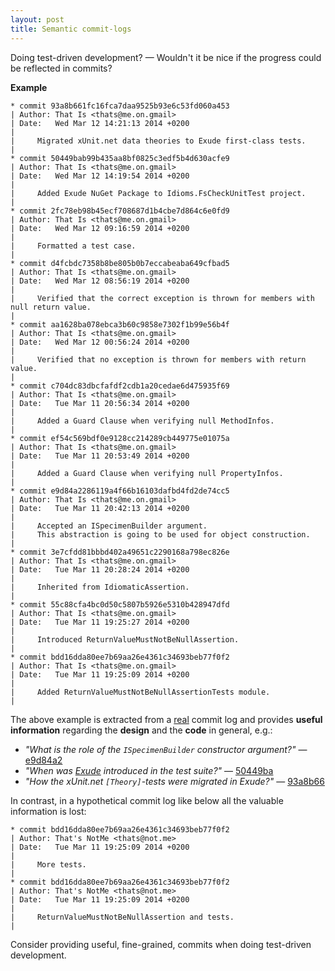 ```yaml
---
layout: post
title: Semantic commit-logs
---
```


Doing test-driven development? — Wouldn't it be nice if the progress could be reflected in commits?

**Example**

``` 
* commit 93a8b661fc16fca7daa9525b93e6c53fd060a453
| Author: That Is <thats@me.on.gmail>
| Date:   Wed Mar 12 14:21:13 2014 +0200
| 
|     Migrated xUnit.net data theories to Exude first-class tests.
|   
* commit 50449bab99b435aa8bf0825c3edf5b4d630acfe9
| Author: That Is <thats@me.on.gmail>
| Date:   Wed Mar 12 14:19:54 2014 +0200
| 
|     Added Exude NuGet Package to Idioms.FsCheckUnitTest project.
|   
* commit 2fc78eb98b45ecf708687d1b4cbe7d864c6e0fd9
| Author: That Is <thats@me.on.gmail>
| Date:   Wed Mar 12 09:16:59 2014 +0200
| 
|     Formatted a test case.
|    
* commit d4fcbdc7358b8be805b0b7eccabeaba649cfbad5
| Author: That Is <thats@me.on.gmail>
| Date:   Wed Mar 12 08:56:19 2014 +0200
| 
|     Verified that the correct exception is thrown for members with null return value.
|   
* commit aa1628ba078ebca3b60c9858e7302f1b99e56b4f
| Author: That Is <thats@me.on.gmail>
| Date:   Wed Mar 12 00:56:24 2014 +0200
| 
|     Verified that no exception is thrown for members with return value.
|   
* commit c704dc83dbcfafdf2cdb1a20cedae6d475935f69
| Author: That Is <thats@me.on.gmail>
| Date:   Tue Mar 11 20:56:34 2014 +0200
| 
|     Added a Guard Clause when verifying null MethodInfos.
|   
* commit ef54c569bdf0e9128cc214289cb449775e01075a
| Author: That Is <thats@me.on.gmail>
| Date:   Tue Mar 11 20:53:49 2014 +0200
| 
|     Added a Guard Clause when verifying null PropertyInfos.
|    
* commit e9d84a2286119a4f66b16103dafbd4fd2de74cc5
| Author: That Is <thats@me.on.gmail>
| Date:   Tue Mar 11 20:42:13 2014 +0200
| 
|     Accepted an ISpecimenBuilder argument. 
|     This abstraction is going to be used for object construction.
|   
* commit 3e7cfdd81bbbd402a49651c2290168a798ec826e
| Author: That Is <thats@me.on.gmail>
| Date:   Tue Mar 11 20:28:24 2014 +0200
| 
|     Inherited from IdiomaticAssertion.
|   
* commit 55c88cfa4bc0d50c5807b5926e5310b428947dfd
| Author: That Is <thats@me.on.gmail>
| Date:   Tue Mar 11 19:25:27 2014 +0200
| 
|     Introduced ReturnValueMustNotBeNullAssertion.
|   
* commit bdd16dda80ee7b69aa26e4361c34693beb77f0f2
| Author: That Is <thats@me.on.gmail>
| Date:   Tue Mar 11 19:25:09 2014 +0200
| 
|     Added ReturnValueMustNotBeNullAssertionTests module.
|  
```

 The above example is extracted from a [real](https://github.com/autofixture/autofixture/compare/ae22b6d5368af5a8d6cfa1e422ed4a37596853d5...ac0c9422bfb27b078b46d3e29429ddace0f5f38e) commit log and provides **useful information** regarding the **design** and the **code** in general, e.g.:

 * *"What is the role of the `ISpecimenBuilder` constructor argument?"* — [e9d84a2](https://github.com/AutoFixture/AutoFixture/commit/e9d84a2286119a4f66b16103dafbd4fd2de74cc5)
 * *"When was [Exude](https://github.com/greantech/exude) introduced in the test suite?"* — [50449ba](https://github.com/AutoFixture/AutoFixture/commit/50449bab99b435aa8bf0825c3edf5b4d630acfe9)
 * *"How the xUnit.net `[Theory]`-tests were migrated in Exude?"* — [93a8b66](https://github.com/AutoFixture/AutoFixture/commit/93a8b661fc16fca7daa9525b93e6c53fd060a453)

In contrast, in a hypothetical commit log like below all the valuable information is lost:

```
* commit bdd16dda80ee7b69aa26e4361c34693beb77f0f2
| Author: That's NotMe <thats@not.me>
| Date:   Tue Mar 11 19:25:09 2014 +0200
| 
|     More tests.
|  
* commit bdd16dda80ee7b69aa26e4361c34693beb77f0f2
| Author: That's NotMe <thats@not.me>
| Date:   Tue Mar 11 19:25:09 2014 +0200
| 
|     ReturnValueMustNotBeNullAssertion and tests.
|  
```

Consider providing useful, fine-grained, commits when doing test-driven development.